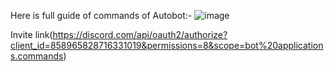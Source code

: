 Here is full guide of commands of Autobot:-
![image](https://user-images.githubusercontent.com/72195951/147406512-f67bb262-7009-4696-b8de-c479b48f3815.png)


Invite link(https://discord.com/api/oauth2/authorize?client_id=858965828716331019&permissions=8&scope=bot%20applications.commands)
